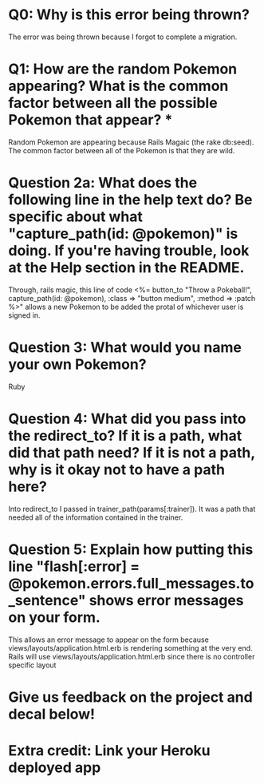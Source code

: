 # Q0: Why is this error being thrown?
The error was being thrown because I forgot to complete a migration. 

# Q1: How are the random Pokemon appearing? What is the common factor between all the possible Pokemon that appear? *
Random Pokemon are appearing because Rails Magaic (the rake db:seed). The common factor between all of the Pokemon is that they are wild. 

# Question 2a: What does the following line in the help text do? Be specific about what "capture_path(id: @pokemon)" is doing. If you're having trouble, look at the Help section in the README.
Through, rails magic, this line of code  <%= button_to "Throw a Pokeball!", capture_path(id: @pokemon), :class => "button medium", :method => :patch %>" allows a new Pokemon to be added the protal of whichever user is signed in. 

# Question 3: What would you name your own Pokemon?
Ruby

# Question 4: What did you pass into the redirect_to? If it is a path, what did that path need? If it is not a path, why is it okay not to have a path here?
Into redirect_to I passed in trainer_path(params[:trainer]). It was a path that needed all of the information contained in the trainer. 

# Question 5: Explain how putting this line "flash[:error] = @pokemon.errors.full_messages.to_sentence" shows error messages on your form.
This allows an error message to appear on the form because views/layouts/application.html.erb is rendering something at the very end. Rails will use views/layouts/application.html.erb since there is no controller specific layout 

# Give us feedback on the project and decal below!

# Extra credit: Link your Heroku deployed app
